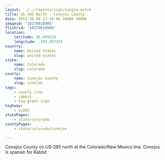 ```yaml
---
layout: ../../layouts/sign/single.astro
title: US-285 North - Conejos County
date: 2013-10-08 17:34:06 +0000 +0000
imageid: "10370610906"
flickrid: "10370610906"
location:
    latitude: 36.995629
    longitude: -105.997339
country:
    name: United States
    slug: united-states
state:
    name: Colorado
    slug: colorado
county:
    name: Conejos County
    slug: conejos
tags:
    - county-line
    - rabbit
    - big-green-sign
highway:
    - us285
statePages:
    - state/colorado
countyPages:
    - state/colorado/conejos

---
```

Conejos County on US-285 north at the Colorado/New Mexico line.  Conejos is spanish for Rabbit.